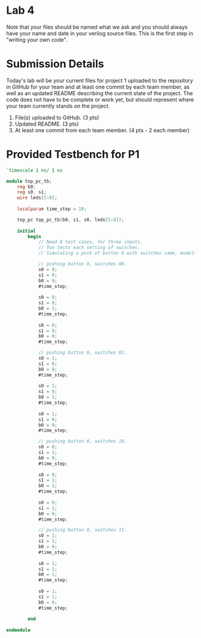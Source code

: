 # Lab 4

Note that your files should be named what we ask and you should always have your name and date in your verilog source files. 
This is the first step in "writing your own code".

# Submission Details
Today's lab will be your current files for project 1 uploaded to the repository in GitHub for your team and 
at least one commit by each team member, as well as an updated README describing the current state of the project.
The code does not have to be complete or work yet, but should represent where your team currently stands on the project.
1. File(s) uploaded to GitHub. (3 pts)
2. Updated README. (3 pts)
3. At least one commit from each team member. (4 pts - 2 each member)

# Provided Testbench for P1

```verilog
`timescale 1 ns/ 1 ns

module top_pc_tb;
    reg b0;
    reg s0, s1;
    wire leds[5:0];
          
    localparam time_step = 10;

    top_pc top_pc_tb(b0, s1, s0, leds[5:0]);
    
    initial
        begin
            // Need 8 test cases, for three inputs.
            // Two tests each setting of switches. 
            // Simulating a push of button 0 with switches same, models hw.

            // pushing button 0, switches 00. 
            s0 = 0;
            s1 = 0;
            b0 = 0;
            #time_step;
            
            s0 = 0;
            s1 = 0;
            b0 = 1;
            #time_step;                
            
            s0 = 0;
            s1 = 0;
            b0 = 0;
            #time_step;

            // pushing button 0, switches 01. 
            s0 = 1;
            s1 = 0;
            b0 = 0;
            #time_step;
            
            s0 = 1;
            s1 = 0;
            b0 = 1;
            #time_step;                
            
            s0 = 1;
            s1 = 0;
            b0 = 0;
            #time_step;

            // pushing button 0, switches 10. 
            s0 = 0;
            s1 = 1;
            b0 = 0;
            #time_step;
            
            s0 = 0;
            s1 = 1;
            b0 = 1;
            #time_step;                
            
            s0 = 0;
            s1 = 1;
            b0 = 0;
            #time_step;

            // pushing button 0, switches 11. 
            s0 = 1;
            s1 = 1;
            b0 = 0;
            #time_step;
            
            s0 = 1;
            s1 = 1;
            b0 = 1;
            #time_step;                
            
            s0 = 1;
            s1 = 1;
            b0 = 0;
            #time_step;
        
        end
    
endmodule

```
